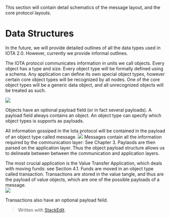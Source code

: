 This section will contain detail schematics of the message layout, and the core protocol layouts.

# Data Structures

In the future, we will provide detailed outlines of all the data types used in IOTA 2.0.  However, currently we provide informal outlines.  

The IOTA protocol communicates information in units we call objects.  Every object has a type and size.  Every object type will be formally defined using a schema.  Any application can define its own special object types, however certain core object types will be recognized by all nodes.  One of the core object types will be a generic data object, and all unrecognized objects will be treated as such.

**![](https://lh3.googleusercontent.com/OwEHBFbL9mSZ7RFxuWN8oESQzoA60LEFW4T-ZfasnaUCbX-lEfGGDQKH5O_7DQ25CrOOf4Zg1DPaOu4rGkoGEcGIMq6hZnIy9xwJUh-6QB333f91GvH7yRHSzdVM4pdg--Z5Zaik)**

Objects have an optional payload field (or in fact several payloads).   A payload field always contains an object.  An object type can specify which object types is supports as payloads.  

All information gossiped in the Iota protocol will be contained in the payload of an object type called message.
**![](https://lh4.googleusercontent.com/SEGd95VJZC_h4xfgdqbgEyhU0Kss7Wyi0awKcuU-JDaDnPVx_77KurvVgFkC9xQmdnUSGdEf2QmFZE_4fgRfPybxPg3xe8s3evnGkKvx5fwAeLa2WgJNTwcDmoO_29zFFwY1kYbp)**
Messages contain all the information required by the communication layer: See Chapter 3.  Paylaods are then parsed on the application layer.  Thus the object payload structure allows us to delineate between between the communication and application layers. 

The most crucial application is the Value Transfer Application, which deals with moving funds: see Section 4.1.  Funds are moved in an object type called transaction.  Transactions are stored in the value tangle, and thus are the payload of value objects, which are one of the possible payloads of a message.    
**![](https://lh4.googleusercontent.com/U2yc-xL8_ELT6515fSZPGKq8_HlkGtBZBGVmioYmgU88dvNU4ScANcnf6f1lWFVY1zJ-KNo7eEuAeMi2_iWJoMqxPfnzEhUnVaLr8odAwZtx-DhG6zY2uhC1BQ_6bNNrd3Gq9WsZ)**  

Transactions also have an optional payload feild.

> Written with [StackEdit](https://stackedit.io/).
<!--stackedit_data:
eyJoaXN0b3J5IjpbMTk0MzY1Mzg4MSwtMTc1NjM3NDgyMiwxND
MyNDY3NTU4LDEwMDU2Mzk3ODgsMTU1NjM5MDIwMSwtMTM5NzE5
OTQyMSwtMzQ2MjYxMDk5LDYxMjU3MjUyMiwtNjQ2MzE1NDg1LD
QzNjEzMDI4Niw3MzA5OTgxMTZdfQ==
-->